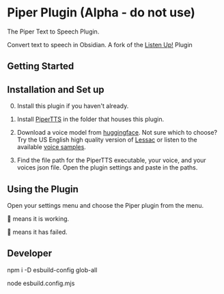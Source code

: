 # Piper Plugin (Alpha - do not use)
The Piper Text to Speech Plugin.

Convert text to speech in Obsidian. A fork of the [Listen Up!](https://github.com/tejas-hosamani/obsidian-plugin-text-to-speech) Plugin


## Getting Started

## Installation and Set up

0. Install this plugin if you haven't already.

1. Install [PiperTTS](https://pypi.org/project/piper-tts/) in the folder that houses this plugin.

2. Download a voice model from [huggingface](https://huggingface.co/rhasspy/piper-voices/tree/main). Not sure which to choose? Try the US English high quality version of [Lessac](https://huggingface.co/rhasspy/piper-voices/tree/main/en/en_US/lessac/high) or listen to the available [voice samples](https://rhasspy.github.io/piper-samples/).

3. Find the file path for the PiperTTS executable, your voice, and your voices json file. Open the plugin settings and paste in the paths.

## Using the Plugin

Open your settings menu and choose the Piper plugin from the menu.

💬 means it is working.

🚫 means it has failed.


## Developer

npm i -D esbuild-config glob-all

node esbuild.config.mjs
